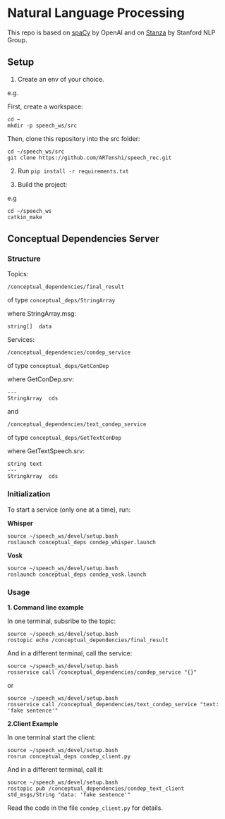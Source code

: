 # Natural Language Processing
This repo is based on [spaCy](https://spacy.io/) by OpenAI and on [Stanza](https://stanfordnlp.github.io/stanza/) by Stanford NLP Group.

## Setup

1. Create an env of your choice.

e.g.

First, create a workspace:

```
cd ~
mkdir -p speech_ws/src
```

Then, clone this repository into the src folder:

```
cd ~/speech_ws/src
git clone https://github.com/ARTenshi/speech_rec.git
```

2. Run ```pip install -r requirements.txt```

3. Build the project:

e.g 

```
cd ~/speech_ws
catkin_make
```

## Conceptual Dependencies Server

### Structure

Topics:

```
/conceptual_dependencies/final_result
```

of type `conceptual_deps/StringArray`

where StringArray.msg:

```
string[]  data
```

Services:

```
/conceptual_dependencies/condep_service
```

of type `conceptual_deps/GetConDep` 

where GetConDep.srv:

```
---
StringArray  cds
```

and 

```
/conceptual_dependencies/text_condep_service
```

of type `conceptual_deps/GetTextConDep` 

where GetTextSpeech.srv:

```
string text
---
StringArray  cds
```

### Initialization

To start a service (only one at a time), run:

**Whisper**

```
source ~/speech_ws/devel/setup.bash
roslaunch conceptual_deps condep_whisper.launch
```

**Vosk**

```
source ~/speech_ws/devel/setup.bash
roslaunch conceptual_deps condep_vosk.launch
```

### Usage

**1. Command line example**

In one terminal, subsribe to the topic:

```
source ~/speech_ws/devel/setup.bash
rostopic echo /conceptual_dependencies/final_result
```

And in a different terminal, call the service:

```
source ~/speech_ws/devel/setup.bash
rosservice call /conceptual_dependencies/condep_service "{}"
```

or

```
source ~/speech_ws/devel/setup.bash
rosservice call /conceptual_dependencies/text_condep_service "text: 'fake sentence'"
```

**2.Client Example**

In one terminal start the client:

```
source ~/speech_ws/devel/setup.bash
rosrun conceptual_deps condep_client.py
```

And in a different terminal, call it:

```
source ~/speech_ws/devel/setup.bash
rostopic pub /conceptual_dependencies/condep_text_client std_msgs/String "data: 'fake sentence'"
```
Read the code in the file `condep_client.py` for details.
